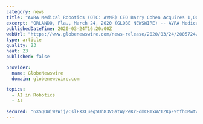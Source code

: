 ```yaml
---
category: news
title: "AVRA Medical Robotics (OTC: AVMR) CEO Barry Cohen Acquires 1,000,000 Shares of Company Stock"
excerpt: "ORLANDO, Fla., March 24, 2020 (GLOBE NEWSWIRE) -- AVRA Medical Robotics, Inc. (the “Company”) (OTCQB: AVMR), an artificial intelligence company building..."
publishedDateTime: 2020-03-24T16:20:00Z
webUrl: "https://www.globenewswire.com/news-release/2020/03/24/2005724/0/en/AVRA-Medical-Robotics-OTC-AVMR-CEO-Barry-Cohen-Acquires-1-000-000-Shares-of-Company-Stock.html"
type: article
quality: 23
heat: 23
published: false

provider:
  name: GlobeNewswire
  domain: globenewswire.com

topics:
  - AI in Robotics
  - AI

secured: "6XSQOWiWsWij/CslFXXLuegSUn83VGatWyPeKrEomC8TxWZTZKpF9tfhOMwtWh1YMy9Q0/nAO4n6Dgsm+OdDw8ujSc3pcZ6gRdDDhwBD8xBw2QNZbinowGI/1Bd5byEKBm2kAEvh8jZT5NBaAQr4X2Ev9TQG+UWG8giEjVVF4yM5gLzsbesJMl6Uf0qCNie4OkxqHvM6HYvmDK3R8VAkxiXsiWScX45/2Qa/QgTUSZA8UxogMZi28GwxLZ8gUh1+83RP3aA4ozU3g/n5TImOPCIolm1aIhuOCylrm0Jp1UOiOGrLAJ7hRa24bPywH8Cq;ONr8xRYrhh1ECvAXxEgrGg=="
---
```


